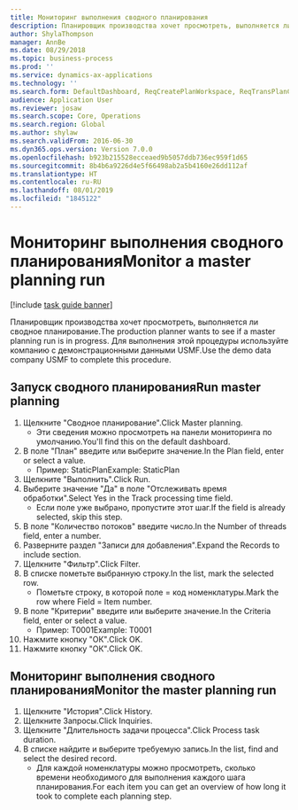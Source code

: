 ```yaml
---
title: Мониторинг выполнения сводного планирования
description: Планировщик производства хочет просмотреть, выполняется ли сводное планирование.
author: ShylaThompson
manager: AnnBe
ms.date: 08/29/2018
ms.topic: business-process
ms.prod: ''
ms.service: dynamics-ax-applications
ms.technology: ''
ms.search.form: DefaultDashboard, ReqCreatePlanWorkspace, ReqTransPlanCard, SysQueryForm, InventItemIdLookupSimple, ReqLog, ReqProcessTaskTrace
audience: Application User
ms.reviewer: josaw
ms.search.scope: Core, Operations
ms.search.region: Global
ms.author: shylaw
ms.search.validFrom: 2016-06-30
ms.dyn365.ops.version: Version 7.0.0
ms.openlocfilehash: b923b215528ecceaed9b5057ddb736ec959f1d65
ms.sourcegitcommit: 8b4b6a9226d4e5f66498ab2a5b4160e26dd112af
ms.translationtype: HT
ms.contentlocale: ru-RU
ms.lasthandoff: 08/01/2019
ms.locfileid: "1845122"
---
```

# <a name="monitor-a-master-planning-run"></a><span data-ttu-id="0e48b-103">Мониторинг выполнения сводного планирования</span><span class="sxs-lookup"><span data-stu-id="0e48b-103">Monitor a master planning run</span></span>

[!include [task guide banner](../../includes/task-guide-banner.md)]

<span data-ttu-id="0e48b-104">Планировщик производства хочет просмотреть, выполняется ли сводное планирование.</span><span class="sxs-lookup"><span data-stu-id="0e48b-104">The production planner wants to see if a master planning run is in progress.</span></span> <span data-ttu-id="0e48b-105">Для выполнения этой процедуры используйте компанию с демонстрационными данными USMF.</span><span class="sxs-lookup"><span data-stu-id="0e48b-105">Use the demo data company USMF to complete this procedure.</span></span>


## <a name="run-master-planning"></a><span data-ttu-id="0e48b-106">Запуск сводного планирования</span><span class="sxs-lookup"><span data-stu-id="0e48b-106">Run master planning</span></span>
1. <span data-ttu-id="0e48b-107">Щелкните "Сводное планирование".</span><span class="sxs-lookup"><span data-stu-id="0e48b-107">Click Master planning.</span></span>
    * <span data-ttu-id="0e48b-108">Эти сведения можно просмотреть на панели мониторинга по умолчанию.</span><span class="sxs-lookup"><span data-stu-id="0e48b-108">You'll find this on the default dashboard.</span></span>  
2. <span data-ttu-id="0e48b-109">В поле "План" введите или выберите значение.</span><span class="sxs-lookup"><span data-stu-id="0e48b-109">In the Plan field, enter or select a value.</span></span>
    * <span data-ttu-id="0e48b-110">Пример: StaticPlan</span><span class="sxs-lookup"><span data-stu-id="0e48b-110">Example: StaticPlan</span></span>  
3. <span data-ttu-id="0e48b-111">Щелкните "Выполнить".</span><span class="sxs-lookup"><span data-stu-id="0e48b-111">Click Run.</span></span>
4. <span data-ttu-id="0e48b-112">Выберите значение "Да" в поле "Отслеживать время обработки".</span><span class="sxs-lookup"><span data-stu-id="0e48b-112">Select Yes in the Track processing time field.</span></span>
    * <span data-ttu-id="0e48b-113">Если поле уже выбрано, пропустите этот шаг.</span><span class="sxs-lookup"><span data-stu-id="0e48b-113">If the field is already selected, skip this step.</span></span>  
5. <span data-ttu-id="0e48b-114">В поле "Количество потоков" введите число.</span><span class="sxs-lookup"><span data-stu-id="0e48b-114">In the Number of threads field, enter a number.</span></span>
6. <span data-ttu-id="0e48b-115">Разверните раздел "Записи для добавления".</span><span class="sxs-lookup"><span data-stu-id="0e48b-115">Expand the Records to include section.</span></span>
7. <span data-ttu-id="0e48b-116">Щелкните "Фильтр".</span><span class="sxs-lookup"><span data-stu-id="0e48b-116">Click Filter.</span></span>
8. <span data-ttu-id="0e48b-117">В списке пометьте выбранную строку.</span><span class="sxs-lookup"><span data-stu-id="0e48b-117">In the list, mark the selected row.</span></span>
    * <span data-ttu-id="0e48b-118">Пометьте строку, в которой поле = код номенклатуры.</span><span class="sxs-lookup"><span data-stu-id="0e48b-118">Mark the row where Field = Item number.</span></span>  
9. <span data-ttu-id="0e48b-119">В поле "Критерии" введите или выберите значение.</span><span class="sxs-lookup"><span data-stu-id="0e48b-119">In the Criteria field, enter or select a value.</span></span>
    * <span data-ttu-id="0e48b-120">Пример: T0001</span><span class="sxs-lookup"><span data-stu-id="0e48b-120">Example: T0001</span></span>  
10. <span data-ttu-id="0e48b-121">Нажмите кнопку "OК".</span><span class="sxs-lookup"><span data-stu-id="0e48b-121">Click OK.</span></span>
11. <span data-ttu-id="0e48b-122">Нажмите кнопку "OК".</span><span class="sxs-lookup"><span data-stu-id="0e48b-122">Click OK.</span></span>

## <a name="monitor-the-master-planning-run"></a><span data-ttu-id="0e48b-123">Мониторинг выполнения сводного планирования</span><span class="sxs-lookup"><span data-stu-id="0e48b-123">Monitor the master planning run</span></span>
1. <span data-ttu-id="0e48b-124">Щелкните "История".</span><span class="sxs-lookup"><span data-stu-id="0e48b-124">Click History.</span></span>
2. <span data-ttu-id="0e48b-125">Щелкните Запросы.</span><span class="sxs-lookup"><span data-stu-id="0e48b-125">Click Inquiries.</span></span>
3. <span data-ttu-id="0e48b-126">Щелкните "Длительность задачи процесса".</span><span class="sxs-lookup"><span data-stu-id="0e48b-126">Click Process task duration.</span></span>
4. <span data-ttu-id="0e48b-127">В списке найдите и выберите требуемую запись.</span><span class="sxs-lookup"><span data-stu-id="0e48b-127">In the list, find and select the desired record.</span></span>
    * <span data-ttu-id="0e48b-128">Для каждой номенклатуры можно просмотреть, сколько времени необходимого для выполнения каждого шага планирования.</span><span class="sxs-lookup"><span data-stu-id="0e48b-128">For each item you can get an overview of how long it took to complete each planning step.</span></span>  


